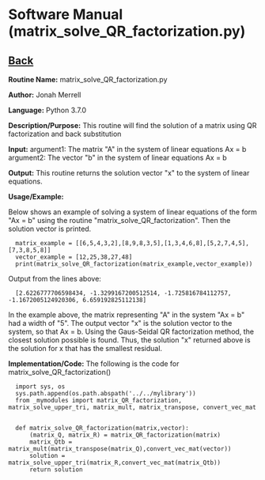 # Software Manual (matrix_solve_QR_factorization.py)

## [Back](../softwaremanual)

**Routine Name:**           matrix_solve_QR_factorization.py

**Author:** Jonah Merrell

**Language:** Python 3.7.0

**Description/Purpose:** This routine will find the solution of a matrix using QR factorization and back substitution

**Input:** argument1: The matrix "A" in the system of linear equations Ax = b<br>
		   argument2: The vector "b" in the system of linear equations Ax = b

**Output:** This routine returns the solution vector "x" to the system of linear equations.

**Usage/Example:**

Below shows an example of solving a system of linear equations of the form "Ax = b" using the routine "matrix_solve_QR_factorization".
 Then the solution vector is printed. 

      matrix_example = [[6,5,4,3,2],[8,9,8,3,5],[1,3,4,6,8],[5,2,7,4,5],[7,3,8,5,8]]
      vector_example = [12,25,38,27,48]
      print(matrix_solve_QR_factorization(matrix_example,vector_example))

Output from the lines above:

      [2.6226777706598434, -1.3299167200512514, -1.725816784112757, -1.1672005124920306, 6.659192825112138]

In the example above, the matrix representing "A" in the system "Ax = b" had a width of "5". The output vector "x"
 is the solution vector to the system, so that Ax = b. Using the Gaus-Seidal QR factorization method, the closest solution possible is found.
 Thus, the solution "x" returned above is the solution for x that has the smallest residual.

**Implementation/Code:** The following is the code for matrix_solve_QR_factorization()
      
      import sys, os
      sys.path.append(os.path.abspath('../../mylibrary'))
      from _mymodules import matrix_QR_factorization, matrix_solve_upper_tri, matrix_mult, matrix_transpose, convert_vec_mat
      
      
      def matrix_solve_QR_factorization(matrix,vector):
          (matrix_Q, matrix_R) = matrix_QR_factorization(matrix)
          matrix_Qtb = matrix_mult(matrix_transpose(matrix_Q),convert_vec_mat(vector))
          solution = matrix_solve_upper_tri(matrix_R,convert_vec_mat(matrix_Qtb))
          return solution
 
